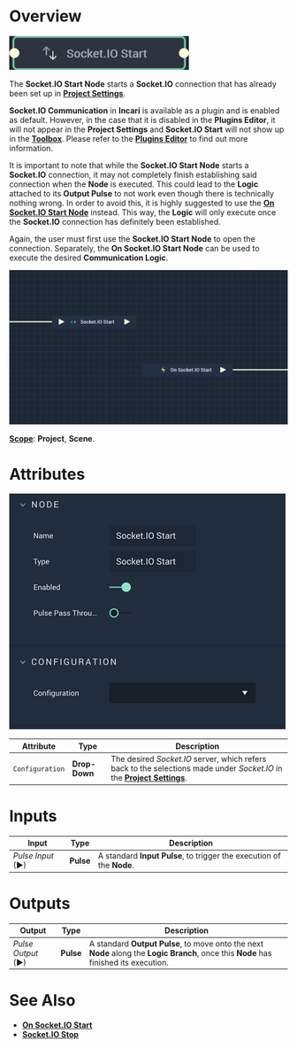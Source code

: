 # Overview

![The Socket.IO Start Node.](../../../.gitbook/assets/socketiostartnode20241.png)

The **Socket.IO Start Node** starts a **Socket.IO** connection that has already been set up in [**Project Settings**](../../../modules/project-settings/socketio.md).

**Socket.IO Communication** in **Incari** is available as a plugin and is enabled as default. However, in the case that it is disabled in the **Plugins Editor**, it will not appear in the **Project Settings** and **Socket.IO Start** will not show up in the [**Toolbox**](../../overview.md). Please refer to the [**Plugins Editor**](../../../modules/plugins/communication/socketiomanager.md) to find out more information.

It is important to note that while the **Socket.IO Start Node** starts a **Socket.IO** connection, it may not completely finish establishing
said connection when the **Node** is executed. This could lead to the **Logic** attached to its **Output Pulse** 
to not work even though there is technically nothing wrong. In order to avoid this, it is highly suggested to use 
the [**On Socket.IO Start Node**](events/onsocketiostart.md) instead. This way, the **Logic** will only execute once the **Socket.IO** connection has definitely been established. 

Again, the user must first use the **Socket.IO Start Node** to open the connection. Separately, the **On Socket.IO Start Node** can be used to execute the desired **Communication Logic**.

![Socket.IO Start and On Socket.IO Start Configuration](../../../.gitbook/assets/socketiostartexamplereal.png)

[**Scope**](../overview.md#scopes): **Project**, **Scene**.

# Attributes

![The Socket.IO Start Node Attributes.](../../../.gitbook/assets/socketiostartattsreal.png)

|Attribute|Type|Description|
|---|---|---|
|`Configuration`|**Drop-Down**|The desired _Socket.IO_ server, which refers back to the selections made under *Socket.IO* in the [**Project Settings**](../../../modules/project-settings/socketio.md).| 

# Inputs

|Input|Type|Description|
|---|---|---|
|*Pulse Input* (►)|**Pulse**|A standard **Input Pulse**, to trigger the execution of the **Node**.|

# Outputs

|Output|Type|Description|
|---|---|---|
|*Pulse Output* (►)|**Pulse**|A standard **Output Pulse**, to move onto the next **Node** along the **Logic Branch**, once this **Node** has finished its execution.|

# See Also

* [**On Socket.IO Start**](events/onsocketiostart.md)
* [**Socket.IO Stop**](socketiostop.md)

